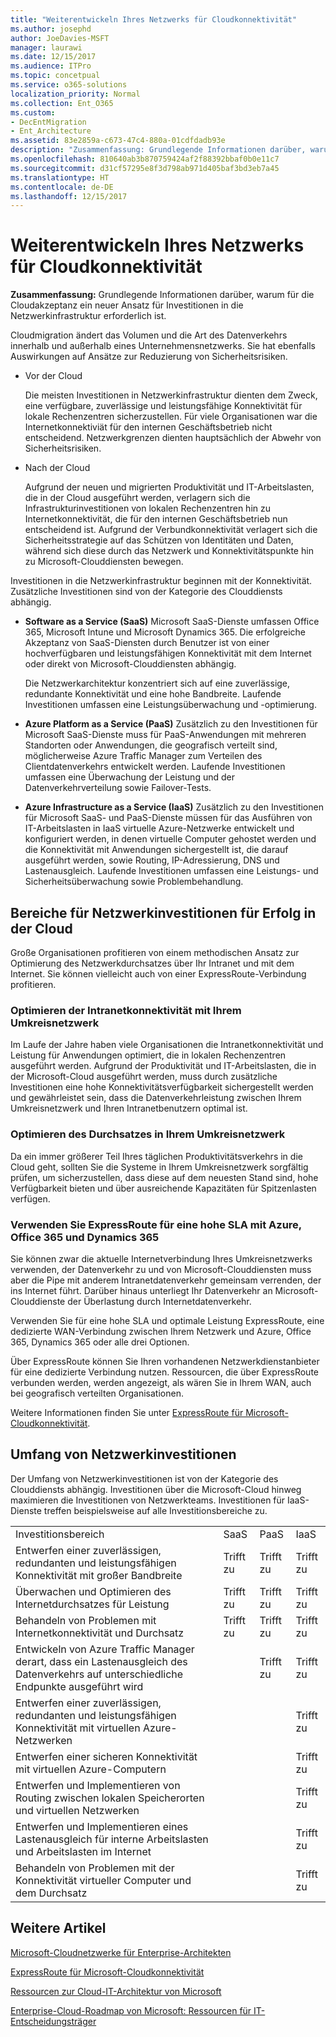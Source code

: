 ```yaml
---
title: "Weiterentwickeln Ihres Netzwerks für Cloudkonnektivität"
ms.author: josephd
author: JoeDavies-MSFT
manager: laurawi
ms.date: 12/15/2017
ms.audience: ITPro
ms.topic: concetpual
ms.service: o365-solutions
localization_priority: Normal
ms.collection: Ent_O365
ms.custom:
- DecEntMigration
- Ent_Architecture
ms.assetid: 83e2859a-c673-47c4-880a-01cdfdadb93e
description: "Zusammenfassung: Grundlegende Informationen darüber, warum für die Cloudakzeptanz ein neuer Ansatz für Investitionen in die Netzwerkinfrastruktur erforderlich ist."
ms.openlocfilehash: 810640ab3b870759424af2f88392bbaf0b0e11c7
ms.sourcegitcommit: d31cf57295e8f3d798ab971d405baf3bd3eb7a45
ms.translationtype: HT
ms.contentlocale: de-DE
ms.lasthandoff: 12/15/2017
---
```

# <a name="evolving-your-network-for-cloud-connectivity"></a>Weiterentwickeln Ihres Netzwerks für Cloudkonnektivität

 **Zusammenfassung:** Grundlegende Informationen darüber, warum für die Cloudakzeptanz ein neuer Ansatz für Investitionen in die Netzwerkinfrastruktur erforderlich ist.
  
Cloudmigration ändert das Volumen und die Art des Datenverkehrs innerhalb und außerhalb eines Unternehmensnetzwerks. Sie hat ebenfalls Auswirkungen auf Ansätze zur Reduzierung von Sicherheitsrisiken.
  
- Vor der Cloud
    
    Die meisten Investitionen in Netzwerkinfrastruktur dienten dem Zweck, eine verfügbare, zuverlässige und leistungsfähige Konnektivität für lokale Rechenzentren sicherzustellen. Für viele Organisationen war die Internetkonnektiviät für den internen Geschäftsbetrieb nicht entscheidend. Netzwerkgrenzen dienten hauptsächlich der Abwehr von Sicherheitsrisiken.
    
- Nach der Cloud
    
    Aufgrund der neuen und migrierten Produktivität und IT-Arbeitslasten, die in der Cloud ausgeführt werden, verlagern sich die Infrastrukturinvestitionen von lokalen Rechenzentren hin zu Internetkonnektivität, die für den internen Geschäftsbetrieb nun entscheidend ist. Aufgrund der Verbundkonnektivität verlagert sich die Sicherheitsstrategie auf das Schützen von Identitäten und Daten, während sich diese durch das Netzwerk und Konnektivitätspunkte hin zu Microsoft-Clouddiensten bewegen.
    
Investitionen in die Netzwerkinfrastruktur beginnen mit der Konnektivität. Zusätzliche Investitionen sind von der Kategorie des Clouddiensts abhängig.
  
- **Software as a Service (SaaS)** Microsoft SaaS-Dienste umfassen Office 365, Microsoft Intune und Microsoft Dynamics 365. Die erfolgreiche Akzeptanz von SaaS-Diensten durch Benutzer ist von einer hochverfügbaren und leistungsfähigen Konnektivität mit dem Internet oder direkt von Microsoft-Clouddiensten abhängig.
    
    Die Netzwerkarchitektur konzentriert sich auf eine zuverlässige, redundante Konnektivität und eine hohe Bandbreite. Laufende Investitionen umfassen eine Leistungsüberwachung und -optimierung.
    
- **Azure Platform as a Service (PaaS)** Zusätzlich zu den Investitionen für Microsoft SaaS-Dienste muss für PaaS-Anwendungen mit mehreren Standorten oder Anwendungen, die geografisch verteilt sind, möglicherweise Azure Traffic Manager zum Verteilen des Clientdatenverkehrs entwickelt werden. Laufende Investitionen umfassen eine Überwachung der Leistung und der Datenverkehrverteilung sowie Failover-Tests.
    
- **Azure Infrastructure as a Service (IaaS)** Zusätzlich zu den Investitionen für Microsoft SaaS- und PaaS-Dienste müssen für das Ausführen von IT-Arbeitslasten in IaaS virtuelle Azure-Netzwerke entwickelt und konfiguriert werden, in denen virtuelle Computer gehostet werden und die Konnektivität mit Anwendungen sichergestellt ist, die darauf ausgeführt werden, sowie Routing, IP-Adressierung, DNS und Lastenausgleich. Laufende Investitionen umfassen eine Leistungs- und Sicherheitsüberwachung sowie Problembehandlung.
    
## <a name="areas-of-networking-investment-for-success-in-the-cloud"></a>Bereiche für Netzwerkinvestitionen für Erfolg in der Cloud

Große Organisationen profitieren von einem methodischen Ansatz zur Optimierung des Netzwerkdurchsatzes über Ihr Intranet und mit dem Internet. Sie können vielleicht auch von einer ExpressRoute-Verbindung profitieren.
  
### <a name="optimize-intranet-connectivity-to-your-edge-network"></a>Optimieren der Intranetkonnektivität mit Ihrem Umkreisnetzwerk

Im Laufe der Jahre haben viele Organisationen die Intranetkonnektivität und Leistung für Anwendungen optimiert, die in lokalen Rechenzentren ausgeführt werden. Aufgrund der Produktivität und IT-Arbeitslasten, die in der Microsoft-Cloud ausgeführt werden, muss durch zusätzliche Investitionen eine hohe Konnektivitätsverfügbarkeit sichergestellt werden und gewährleistet sein, dass die Datenverkehrleistung zwischen Ihrem Umkreisnetzwerk und Ihren Intranetbenutzern optimal ist.
  
### <a name="optimize-throughput-at-your-edge-network"></a>Optimieren des Durchsatzes in Ihrem Umkreisnetzwerk

Da ein immer größerer Teil Ihres täglichen Produktivitätsverkehrs in die Cloud geht, sollten Sie die Systeme in Ihrem Umkreisnetzwerk sorgfältig prüfen, um sicherzustellen, dass diese auf dem neuesten Stand sind, hohe Verfügbarkeit bieten und über ausreichende Kapazitäten für Spitzenlasten verfügen.
  
### <a name="for-a-high-sla-to-azure-office-365-and-dynamics-365-use-expressroute"></a>Verwenden Sie ExpressRoute für eine hohe SLA mit Azure, Office 365 und Dynamics 365

Sie können zwar die aktuelle Internetverbindung Ihres Umkreisnetzwerks verwenden, der Datenverkehr zu und von Microsoft-Clouddiensten muss aber die Pipe mit anderem Intranetdatenverkehr gemeinsam verrenden, der ins Internet führt. Darüber hinaus unterliegt Ihr Datenverkehr an Microsoft-Clouddienste der Überlastung durch Internetdatenverkehr.
  
Verwenden Sie für eine hohe SLA und optimale Leistung ExpressRoute, eine dedizierte WAN-Verbindung zwischen Ihrem Netzwerk und Azure, Office 365, Dynamics 365 oder alle drei Optionen. 
  
Über ExpressRoute können Sie Ihren vorhandenen Netzwerkdienstanbieter für eine dedizierte Verbindung nutzen. Ressourcen, die über ExpressRoute verbunden werden, werden angezeigt, als wären Sie in Ihrem WAN, auch bei geografisch verteilten Organisationen.
  
Weitere Informationen finden Sie unter [ExpressRoute für Microsoft-Cloudkonnektivität](expressroute-for-microsoft-cloud-connectivity.md).
  
## <a name="scope-of-network-investments"></a>Umfang von Netzwerkinvestitionen

Der Umfang von Netzwerkinvestitionen ist von der Kategorie des Clouddiensts abhängig. Investitionen über die Microsoft-Cloud hinweg maximieren die Investitionen von Netzwerkteams. Investitionen für IaaS-Dienste treffen beispielsweise auf alle Investitionsbereiche zu.
  
|||||
|:-----|:-----|:-----|:-----|
|Investitionsbereich  <br/> |SaaS  <br/> |PaaS  <br/> |IaaS  <br/> |
|Entwerfen einer zuverlässigen, redundanten und leistungsfähigen Konnektivität mit großer Bandbreite  <br/> |Trifft zu  <br/> |Trifft zu  <br/> |Trifft zu  <br/> |
|Überwachen und Optimieren des Internetdurchsatzes für Leistung  <br/> |Trifft zu  <br/> |Trifft zu  <br/> |Trifft zu  <br/> |
|Behandeln von Problemen mit Internetkonnektivität und Durchsatz  <br/> |Trifft zu  <br/> |Trifft zu  <br/> |Trifft zu  <br/> |
|Entwickeln von Azure Traffic Manager derart, dass ein Lastenausgleich des Datenverkehrs auf unterschiedliche Endpunkte ausgeführt wird  <br/> ||Trifft zu  <br/> |Trifft zu  <br/> |
|Entwerfen einer zuverlässigen, redundanten und leistungsfähigen Konnektivität mit virtuellen Azure-Netzwerken  <br/> |||Trifft zu  <br/> |
|Entwerfen einer sicheren Konnektivität mit virtuellen Azure-Computern  <br/> |||Trifft zu  <br/> |
|Entwerfen und Implementieren von Routing zwischen lokalen Speicherorten und virtuellen Netzwerken  <br/> |||Trifft zu  <br/> |
|Entwerfen und Implementieren eines Lastenausgleich für interne Arbeitslasten und Arbeitslasten im Internet  <br/> |||Trifft zu  <br/> |
|Behandeln von Problemen mit der Konnektivität virtueller Computer und dem Durchsatz  <br/> |||Trifft zu  <br/> |
   
## <a name="see-also"></a>Weitere Artikel

[Microsoft-Cloudnetzwerke für Enterprise-Architekten](microsoft-cloud-networking-for-enterprise-architects.md)
  
[ExpressRoute für Microsoft-Cloudkonnektivität](expressroute-for-microsoft-cloud-connectivity.md)
  
[Ressourcen zur Cloud-IT-Architektur von Microsoft](microsoft-cloud-it-architecture-resources.md)

[Enterprise-Cloud-Roadmap von Microsoft: Ressourcen für IT-Entscheidungsträger](https://sway.com/FJ2xsyWtkJc2taRD)



